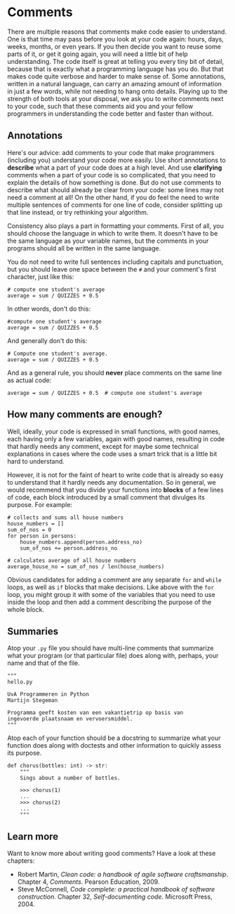 # Comments

There are multiple reasons that comments make code easier to understand.
One is that time may pass before you look at your code again: hours, days, weeks, months, or even years.
If you then decide you want to reuse some parts of it, or get it going again, you will need a little bit of help understanding.
The code itself is great at telling you every tiny bit of detail, because that is exactly what a programming language has you do.
But that makes code quite verbose and harder to make sense of.
Some annotations, written in a natural language, can carry an amazing amount of information in just a few words, while not needing to hang onto details.
Playing up to the strength of both tools at your disposal, we ask you to write comments next to your code, such that these comments aid you and your fellow programmers in understanding the code better and faster than without.

## Annotations

Here's our advice: add comments to your code that make programmers (including you) understand your code more easily.
Use short annotations to **describe** what a part of your code does at a high level.
And use **clarifying** comments when a part of your code is so complicated, that you need to explain the details of how something is done.
But do not use comments to describe what should already be clear from your code: some lines may not need a comment at all!
On the other hand, if you do feel the need to write multiple sentences of comments for one line of code,
consider splitting up that line instead, or try rethinking your algorithm.

Consistency also plays a part in formatting your comments.
First of all, you should choose the language in which to write them.
It doesn't have to be the same language as your variable names,
but the comments in your programs should all be written in the same language.

You do not need to write full sentences including capitals and punctuation,
but you should leave one space between the `#` and your comment's first character, just like this:

    # compute one student's average
    average = sum / QUIZZES + 0.5

In other words, don't do this:

    #compute one student's average
    average = sum / QUIZZES + 0.5

And generally don't do this:

    # Compute one student's average.
    average = sum / QUIZZES + 0.5

And as a general rule, you should **never** place comments on the same line as actual code:

    average = sum / QUIZZES + 0.5  # compute one student's average

## How many comments are enough?

Well, ideally, your code is expressed in small functions, with good names, each having only a few variables, again with good names, resulting in code that hardly needs any comment, except for maybe some technical explanations in cases where the code uses a smart trick that is a little bit hard to understand.

However, it is not for the faint of heart to write code that is already so easy to understand that it hardly needs any documentation. So in general, we would recommend that you divide your functions into **blocks** of a few lines of code, each block introduced by a small comment that divulges its purpose. For example:

    # collects and sums all house numbers
    house_numbers = []
    sum_of_nos = 0
    for person in persons:
        house_numbers.append(person.address_no)
        sum_of_nos += person.address_no

    # calculates average of all house numbers
    average_house_no = sum_of_nos / len(house_numbers)

Obvious candidates for adding a comment are any separate `for` and `while` loops, as well as `if` blocks that make decisions. Like above with the `for` loop, you might group it with some of the variables that you need to use inside the loop and then add a comment describing the purpose of the whole block.

## Summaries

Atop your `.py` file you should have multi-line comments
that summarize what your program (or that particular file) does
along with, perhaps, your name and that of the file.

    """
    hello.py

    UvA Programmeren in Python
    Martijn Stegeman

    Programma geeft kosten van een vakantietrip op basis van
    ingevoerde plaatsnaam en vervoersmiddel.
    """

Atop each of your function should be a docstring to
summarize what your function does along with doctests and other information to
quickly assess its purpose.

    def chorus(bottles: int) -> str:
        """
        Sings about a number of bottles.
        
        >>> chorus(1)
        ...
        >>> chorus(2)
        ...
        """

## Learn more

Want to know more about writing good comments? Have a look at these chapters:

- Robert Martin, *Clean code: a handbook of agile software craftsmanship*. Chapter 4, *Comments*. Pearson Education, 2009.
- Steve McConnell, *Code complete: a practical handbook of software construction*. Chapter 32, *Self-documenting code*. Microsoft Press, 2004.
